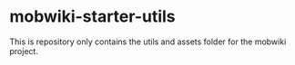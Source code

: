 # mobwiki-starter-utils
This is repository only contains the utils and assets folder for the mobwiki project.
